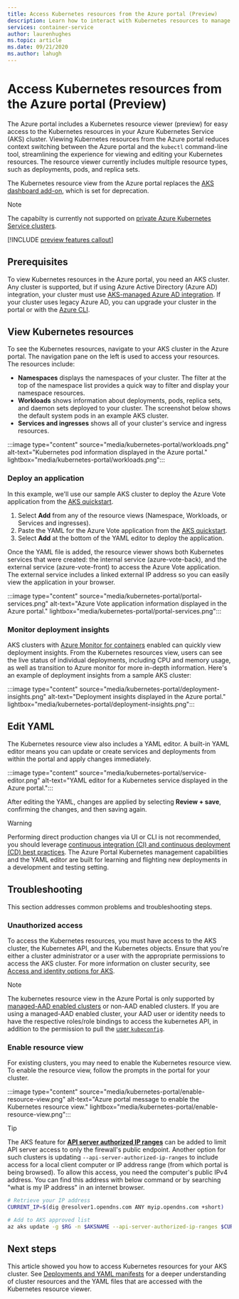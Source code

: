 ```yaml
---
title: Access Kubernetes resources from the Azure portal (Preview)
description: Learn how to interact with Kubernetes resources to manage an Azure Kubernetes Service (AKS) cluster from the Azure portal.
services: container-service
author: laurenhughes
ms.topic: article
ms.date: 09/21/2020
ms.author: lahugh
---
```


# Access Kubernetes resources from the Azure portal (Preview)

The Azure portal includes a Kubernetes resource viewer (preview) for easy access to the Kubernetes resources in your Azure Kubernetes Service (AKS) cluster. Viewing Kubernetes resources from the Azure portal reduces context switching between the Azure portal and the `kubectl` command-line tool, streamlining the experience for viewing and editing your Kubernetes resources. The resource viewer currently includes multiple resource types, such as deployments, pods, and replica sets.

The Kubernetes resource view from the Azure portal replaces the [AKS dashboard add-on][kubernetes-dashboard], which is set for deprecation.

>[!NOTE]
>The capabilty is currently not supported on [private Azure Kubernetes Service clusters](https://docs.microsoft.com/azure/aks/private-clusters).

[!INCLUDE [preview features callout](./includes/preview/preview-callout.md)]

## Prerequisites

To view Kubernetes resources in the Azure portal, you need an AKS cluster. Any cluster is supported, but if using Azure Active Directory (Azure AD) integration, your cluster must use [AKS-managed Azure AD integration][aks-managed-aad]. If your cluster uses legacy Azure AD, you can upgrade your cluster in the portal or with the [Azure CLI][cli-aad-upgrade].

## View Kubernetes resources

To see the Kubernetes resources, navigate to your AKS cluster in the Azure portal. The navigation pane on the left is used to access your resources. The resources include:

- **Namespaces** displays the namespaces of your cluster. The filter at the top of the namespace list provides a quick way to filter and display your namespace resources.
- **Workloads** shows information about deployments, pods, replica sets, and daemon sets deployed to your cluster. The screenshot below shows the default system pods in an example AKS cluster.
- **Services and ingresses** shows all of your cluster's service and ingress resources.

:::image type="content" source="media/kubernetes-portal/workloads.png" alt-text="Kubernetes pod information displayed in the Azure portal." lightbox="media/kubernetes-portal/workloads.png":::

### Deploy an application

In this example, we'll use our sample AKS cluster to deploy the Azure Vote application from the [AKS quickstart][portal-quickstart].

1. Select **Add** from any of the resource views (Namespace, Workloads, or Services and ingresses).
1. Paste the YAML for the Azure Vote application from the [AKS quickstart][portal-quickstart].
1. Select **Add** at the bottom of the YAML editor to deploy the application. 

Once the YAML file is added, the resource viewer shows both Kubernetes services that were created: the internal service (azure-vote-back), and the external service (azure-vote-front) to access the Azure Vote application. The external service includes a linked external IP address so you can easily view the application in your browser.

:::image type="content" source="media/kubernetes-portal/portal-services.png" alt-text="Azure Vote application information displayed in the Azure portal." lightbox="media/kubernetes-portal/portal-services.png":::

### Monitor deployment insights

AKS clusters with [Azure Monitor for containers][enable-monitor] enabled can quickly view deployment insights. From the Kubernetes resources view, users can see the live status of individual deployments, including CPU and memory usage, as well as transition to Azure monitor for more in-depth information. Here's an example of deployment insights from a sample AKS cluster:

:::image type="content" source="media/kubernetes-portal/deployment-insights.png" alt-text="Deployment insights displayed in the Azure portal." lightbox="media/kubernetes-portal/deployment-insights.png":::

## Edit YAML

The Kubernetes resource view also includes a YAML editor. A built-in YAML editor means you can update or create services and deployments from within the portal and apply changes immediately.

:::image type="content" source="media/kubernetes-portal/service-editor.png" alt-text="YAML editor for a Kubernetes service displayed in the Azure portal.":::

After editing the YAML, changes are applied by selecting **Review + save**, confirming the changes, and then saving again.

>[!WARNING]
> Performing direct production changes via UI or CLI is not recommended, you should leverage [continuous integration (CI) and continuous deployment (CD) best practices](kubernetes-action.md). The Azure Portal Kubernetes management capabilities and the YAML editor are built for learning and flighting new deployments in a development and testing setting.

## Troubleshooting

This section addresses common problems and troubleshooting steps.

### Unauthorized access

To access the Kubernetes resources, you must have access to the AKS cluster, the Kubernetes API, and the Kubernetes objects. Ensure that you're either a cluster administrator or a user with the appropriate permissions to access the AKS cluster. For more information on cluster security, see [Access and identity options for AKS][concepts-identity].

>[!NOTE]
> The kubernetes resource view in the Azure Portal is only supported by [managed-AAD enabled clusters](managed-aad.md) or non-AAD enabled clusters. If you are using a managed-AAD enabled cluster, your AAD user or identity needs to have the respective roles/role bindings to access the kubernetes API, in addition to the permission to pull the [user `kubeconfig`](control-kubeconfig-access.md).

### Enable resource view

For existing clusters, you may need to enable the Kubernetes resource view. To enable the resource view, follow the prompts in the portal for your cluster.

:::image type="content" source="media/kubernetes-portal/enable-resource-view.png" alt-text="Azure portal message to enable the Kubernetes resource view." lightbox="media/kubernetes-portal/enable-resource-view.png":::

> [!TIP]
> The AKS feature for [**API server authorized IP ranges**](api-server-authorized-ip-ranges.md) can be added to limit API server access to only the firewall's public endpoint. Another option for such clusters is updating `--api-server-authorized-ip-ranges` to include access for a local client computer or IP address range (from which portal is being browsed). To allow this access, you need the computer's public IPv4 address. You can find this address with below command or by searching "what is my IP address" in an internet browser.
```bash
# Retrieve your IP address
CURRENT_IP=$(dig @resolver1.opendns.com ANY myip.opendns.com +short)

# Add to AKS approved list
az aks update -g $RG -n $AKSNAME --api-server-authorized-ip-ranges $CURRENT_IP/32

```

## Next steps

This article showed you how to access Kubernetes resources for your AKS cluster. See [Deployments and YAML manifests][deployments] for a deeper understanding of cluster resources and the YAML files that are accessed with the Kubernetes resource viewer.

<!-- LINKS - internal -->
[kubernetes-dashboard]: kubernetes-dashboard.md
[concepts-identity]: concepts-identity.md
[portal-quickstart]: kubernetes-walkthrough-portal.md#run-the-application
[deployments]: concepts-clusters-workloads.md#deployments-and-yaml-manifests
[aks-managed-aad]: managed-aad.md
[cli-aad-upgrade]: managed-aad.md#upgrading-to-aks-managed-azure-ad-integration
[enable-monitor]: ../azure-monitor/insights/container-insights-enable-existing-clusters.md
